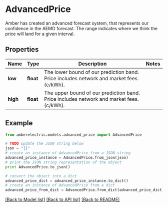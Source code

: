 # AdvancedPrice

Amber has created an advanced forecast system, that represents our confidence in the AEMO forecast. The range indicates where we think the price will land for a given interval.

## Properties
Name | Type | Description | Notes
------------ | ------------- | ------------- | -------------
**low** | **float** | The lower bound of our prediction band. Price includes network and market fees. (c/kWh). | 
**high** | **float** | The upper bound of our prediction band. Price includes network and market fees. (c/kWh). | 

## Example

```python
from amberelectric.models.advanced_price import AdvancedPrice

# TODO update the JSON string below
json = "{}"
# create an instance of AdvancedPrice from a JSON string
advanced_price_instance = AdvancedPrice.from_json(json)
# print the JSON string representation of the object
print AdvancedPrice.to_json()

# convert the object into a dict
advanced_price_dict = advanced_price_instance.to_dict()
# create an instance of AdvancedPrice from a dict
advanced_price_from_dict = AdvancedPrice.from_dict(advanced_price_dict)
```
[[Back to Model list]](../README.md#documentation-for-models) [[Back to API list]](../README.md#documentation-for-api-endpoints) [[Back to README]](../README.md)


